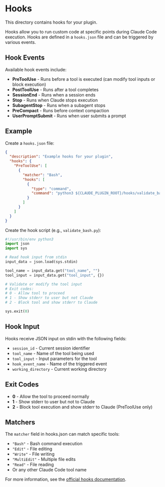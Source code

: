 # Hooks

This directory contains hooks for your plugin.

Hooks allow you to run custom code at specific points during Claude Code execution. Hooks are defined in a `hooks.json` file and can be triggered by various events.

## Hook Events

Available hook events include:

- **PreToolUse** - Runs before a tool is executed (can modify tool inputs or block execution)
- **PostToolUse** - Runs after a tool completes
- **SessionEnd** - Runs when a session ends
- **Stop** - Runs when Claude stops execution
- **SubagentStop** - Runs when a subagent stops
- **PreCompact** - Runs before context compaction
- **UserPromptSubmit** - Runs when user submits a prompt

## Example

Create a `hooks.json` file:

```json
{
  "description": "Example hooks for your plugin",
  "hooks": {
    "PreToolUse": [
      {
        "matcher": "Bash",
        "hooks": [
          {
            "type": "command",
            "command": "python3 ${CLAUDE_PLUGIN_ROOT}/hooks/validate_bash.py"
          }
        ]
      }
    ]
  }
}
```

Create the hook script (e.g., `validate_bash.py`):

```python
#!/usr/bin/env python3
import json
import sys

# Read hook input from stdin
input_data = json.load(sys.stdin)

tool_name = input_data.get("tool_name", "")
tool_input = input_data.get("tool_input", {})

# Validate or modify the tool input
# Exit codes:
# 0 - Allow tool to proceed
# 1 - Show stderr to user but not Claude
# 2 - Block tool and show stderr to Claude

sys.exit(0)
```

## Hook Input

Hooks receive JSON input on stdin with the following fields:

- `session_id` - Current session identifier
- `tool_name` - Name of the tool being used
- `tool_input` - Input parameters for the tool
- `hook_event_name` - Name of the triggered event
- `working_directory` - Current working directory

## Exit Codes

- **0** - Allow the tool to proceed normally
- **1** - Show stderr to user but not to Claude
- **2** - Block tool execution and show stderr to Claude (PreToolUse only)

## Matchers

The `matcher` field in hooks.json can match specific tools:
- `"Bash"` - Bash command execution
- `"Edit"` - File editing
- `"Write"` - File writing
- `"MultiEdit"` - Multiple file edits
- `"Read"` - File reading
- Or any other Claude Code tool name

For more information, see the [official hooks documentation](https://docs.claude.com/en/docs/claude-code/hooks).
